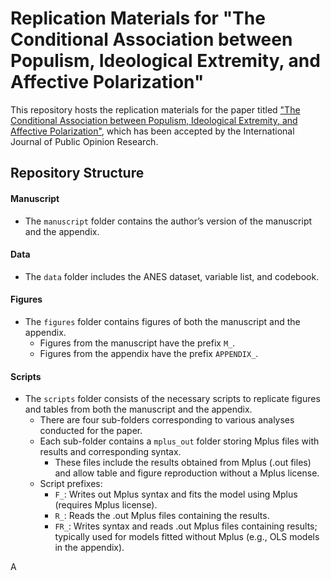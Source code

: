 # Replication Materials for "The Conditional Association between Populism, Ideological Extremity, and Affective Polarization"

This repository hosts the replication materials for the paper titled ["The Conditional Association between Populism, Ideological Extremity, and Affective Polarization"](https://academic.oup.com/ijpor/article-abstract/35/2/edad014/7187151), which has been accepted by the International Journal of Public Opinion Research.

## Repository Structure

#### Manuscript
- The `manuscript` folder contains the author’s version of the manuscript and the appendix.

#### Data
- The `data` folder includes the ANES dataset, variable list, and codebook.

#### Figures
- The `figures` folder contains figures of both the manuscript and the appendix.
  - Figures from the manuscript have the prefix `M_`.
  - Figures from the appendix have the prefix `APPENDIX_`.

#### Scripts
- The `scripts` folder consists of the necessary scripts to replicate figures and tables from both the manuscript and the appendix.
  - There are four sub-folders corresponding to various analyses conducted for the paper.
  - Each sub-folder contains a `mplus_out` folder storing Mplus files with results and corresponding syntax.
    - These files include the results obtained from Mplus (.out files) and allow table and figure reproduction without a Mplus license.
  - Script prefixes:
    - `F_`: Writes out Mplus syntax and fits the model using Mplus (requires Mplus license).
    - `R_`: Reads the .out Mplus files containing the results.
    - `FR_`: Writes syntax and reads .out Mplus files containing results; typically used for models fitted without Mplus (e.g., OLS models in the appendix).


A